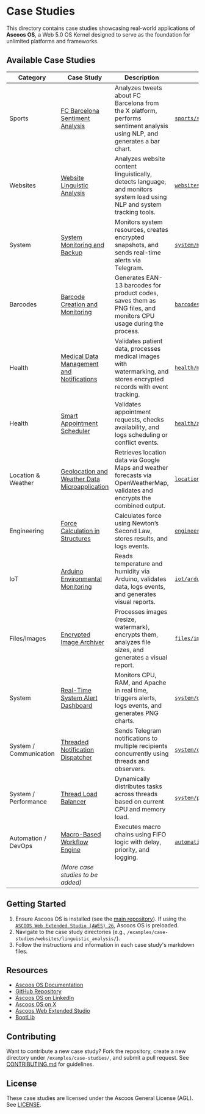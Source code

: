 # Case Studies

This directory contains case studies showcasing real-world applications of **Ascoos OS**, a Web 5.0 OS Kernel designed to serve as the foundation for unlimited platforms and frameworks.

## Available Case Studies
| Category | Case Study | Description | Directory |
|----------|------------|-------------|-----------|
| Sports | [FC Barcelona Sentiment Analysis](./sports/sentiment_analysis/) | Analyzes tweets about FC Barcelona from the X platform, performs sentiment analysis using NLP, and generates a bar chart. | [`sports/sentiment_analysis`](./sports/sentiment_analysis/) |
| Websites | [Website Linguistic Analysis](./websites/linguistic_analysis/) | Analyzes website content linguistically, detects language, and monitors system load using NLP and system tracking tools. | [`websites/linguistic_analysis`](./websites/linguistic_analysis/) |
| System | [System Monitoring and Backup](./system/monitoring/) | Monitors system resources, creates encrypted snapshots, and sends real-time alerts via Telegram. | [`system/monitoring`](./system/monitoring/) |
| Barcodes | [Barcode Creation and Monitoring](./barcodes/creation/) | Generates EAN-13 barcodes for product codes, saves them as PNG files, and monitors CPU usage during the process. | [`barcodes/creation`](./barcodes/creation/) |
| Health | [Medical Data Management and Notifications](./health/medical/) | Validates patient data, processes medical images with watermarking, and stores encrypted records with event tracking. | [`health/medical`](./health/medical/) |
| Health | [Smart Appointment Scheduler](./health/appointments/) | Validates appointment requests, checks availability, and logs scheduling or conflict events. | [`health/appointments`](./health/appointments/) |
| Location & Weather | [Geolocation and Weather Data Microapplication](./location/weather/) | Retrieves location data via Google Maps and weather forecasts via OpenWeatherMap, validates and encrypts the combined output. | [`location/weather`](./location/weather/) |
| Engineering | [Force Calculation in Structures](./engineering/forces/) | Calculates force using Newton’s Second Law, stores results, and logs events. | [`engineering/forces`](./engineering/forces/) |
| IoT | [Arduino Environmental Monitoring](./iot/arduino/) | Reads temperature and humidity via Arduino, validates data, logs events, and generates visual reports. | [`iot/arduino`](./iot/arduino/) |
| Files/Images | [Encrypted Image Archiver](./files/images/) | Processes images (resize, watermark), encrypts them, analyzes file sizes, and generates a visual report. | [`files/images`](./files/images/) |
| System | [Real-Time System Alert Dashboard](./system/dashboard/) | Monitors CPU, RAM, and Apache in real time, triggers alerts, logs events, and generates PNG charts. | [`system/dashboard`](./system/dashboard/) |
| System / Communication | [Threaded Notification Dispatcher](./system/communication/) | Sends Telegram notifications to multiple recipients concurrently using threads and observers. | [`system/communication`](./system/communication/) |
| System / Performance | [Thread Load Balancer](./system/performance/) | Dynamically distributes tasks across threads based on current CPU and memory load. | [`system/performance`](./system/performance/) |
| Automation / DevOps | [Macro-Based Workflow Engine](./automation/macros/) | Executes macro chains using FIFO logic with delay, priority, and logging. | [`automation/macros`](./automation/macros/) |
| | *(More case studies to be added)* | | |

## Getting Started
1. Ensure Ascoos OS is installed (see the [main repository](https://github.com/ascoos/os)). If using the [`ASCOOS Web Extended Studio (AWES) 26`](https://awes.ascoos.com), Ascoos OS is preloaded.
2. Navigate to the case study directories (e.g., `/examples/case-studies/websites/linguistic_analysis/`).
3. Follow the instructions and information in each case study's markdown files.

## Resources
- [Ascoos OS Documentation](/docs/)
- [GitHub Repository](https://github.com/ascoos/os)
- [Ascoos OS on LinkedIn](https://www.linkedin.com/in/ascoos)
- [Ascoos OS on X](https://www.x.com/ascoos)
- [Ascoos Web Extended Studio](https://awes.ascoos.com)
- [BootLib](https://github.com/ascoos/bootlib)

## Contributing
Want to contribute a new case study? Fork the repository, create a new directory under `/examples/case-studies/`, and submit a pull request. See [CONTRIBUTING.md](/CONTRIBUTING.md) for guidelines.

## License
These case studies are licensed under the Ascoos General License (AGL). See [LICENSE](/LICENSE.md).
